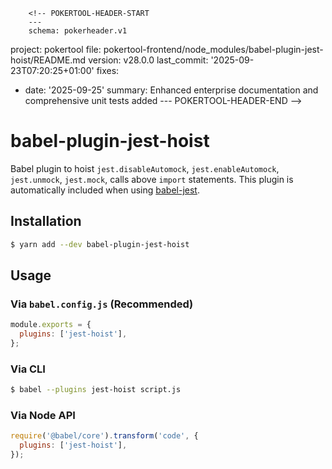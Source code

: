         <!-- POKERTOOL-HEADER-START
        ---
        schema: pokerheader.v1
project: pokertool
file: pokertool-frontend/node_modules/babel-plugin-jest-hoist/README.md
version: v28.0.0
last_commit: '2025-09-23T07:20:25+01:00'
fixes:
- date: '2025-09-25'
  summary: Enhanced enterprise documentation and comprehensive unit tests added
        ---
        POKERTOOL-HEADER-END -->
# babel-plugin-jest-hoist

Babel plugin to hoist `jest.disableAutomock`, `jest.enableAutomock`, `jest.unmock`, `jest.mock`, calls above `import` statements. This plugin is automatically included when using [babel-jest](https://github.com/facebook/jest/tree/main/packages/babel-jest).

## Installation

```sh
$ yarn add --dev babel-plugin-jest-hoist
```

## Usage

### Via `babel.config.js` (Recommended)

```js
module.exports = {
  plugins: ['jest-hoist'],
};
```

### Via CLI

```sh
$ babel --plugins jest-hoist script.js
```

### Via Node API

```javascript
require('@babel/core').transform('code', {
  plugins: ['jest-hoist'],
});
```
